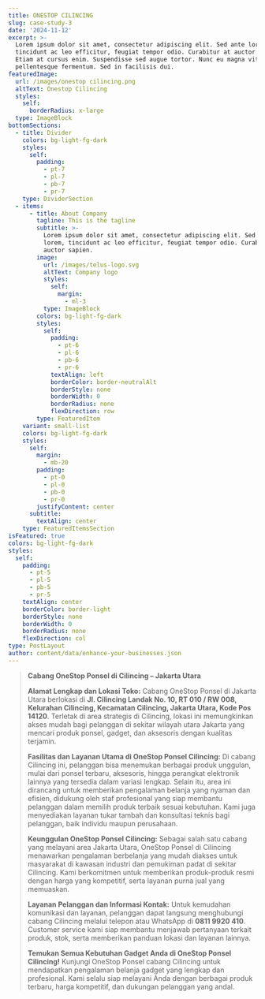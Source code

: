 ```yaml
---
title: ONESTOP CILINCING
slug: case-study-3
date: '2024-11-12'
excerpt: >-
  Lorem ipsum dolor sit amet, consectetur adipiscing elit. Sed ante lorem,
  tincidunt ac leo efficitur, feugiat tempor odio. Curabitur at auctor sapien.
  Etiam at cursus enim. Suspendisse sed augue tortor. Nunc eu magna vitae lorem
  pellentesque fermentum. Sed in facilisis dui.
featuredImage:
  url: /images/onestop cilincing.png
  altText: Onestop Cilincing
  styles:
    self:
      borderRadius: x-large
  type: ImageBlock
bottomSections:
  - title: Divider
    colors: bg-light-fg-dark
    styles:
      self:
        padding:
          - pt-7
          - pl-7
          - pb-7
          - pr-7
    type: DividerSection
  - items:
      - title: About Company
        tagline: This is the tagline
        subtitle: >-
          Lorem ipsum dolor sit amet, consectetur adipiscing elit. Sed ante
          lorem, tincidunt ac leo efficitur, feugiat tempor odio. Curabitur at
          auctor sapien.
        image:
          url: /images/telus-logo.svg
          altText: Company logo
          styles:
            self:
              margin:
                - ml-3
          type: ImageBlock
        colors: bg-light-fg-dark
        styles:
          self:
            padding:
              - pt-6
              - pl-6
              - pb-6
              - pr-6
            textAlign: left
            borderColor: border-neutralAlt
            borderStyle: none
            borderWidth: 0
            borderRadius: none
            flexDirection: row
        type: FeaturedItem
    variant: small-list
    colors: bg-light-fg-dark
    styles:
      self:
        margin:
          - mb-20
        padding:
          - pt-0
          - pl-0
          - pb-0
          - pr-0
        justifyContent: center
      subtitle:
        textAlign: center
    type: FeaturedItemsSection
isFeatured: true
colors: bg-light-fg-dark
styles:
  self:
    padding:
      - pt-5
      - pl-5
      - pb-5
      - pr-5
    textAlign: center
    borderColor: border-light
    borderStyle: none
    borderWidth: 0
    borderRadius: none
    flexDirection: col
type: PostLayout
author: content/data/enhance-your-businesses.json
---
```

> **Cabang OneStop Ponsel di Cilincing – Jakarta Utara**
>
> **Alamat Lengkap dan Lokasi Toko:**
> Cabang OneStop Ponsel di Jakarta Utara berlokasi di **Jl. Cilincing Landak No. 10, RT 010 / RW 008, Kelurahan Cilincing, Kecamatan Cilincing, Jakarta Utara, Kode Pos 14120**. Terletak di area strategis di Cilincing, lokasi ini memungkinkan akses mudah bagi pelanggan di sekitar wilayah utara Jakarta yang mencari produk ponsel, gadget, dan aksesoris dengan kualitas terjamin.
>
> **Fasilitas dan Layanan Utama di OneStop Ponsel Cilincing:**
> Di cabang Cilincing ini, pelanggan bisa menemukan berbagai produk unggulan, mulai dari ponsel terbaru, aksesoris, hingga perangkat elektronik lainnya yang tersedia dalam variasi lengkap. Selain itu, area ini dirancang untuk memberikan pengalaman belanja yang nyaman dan efisien, didukung oleh staf profesional yang siap membantu pelanggan dalam memilih produk terbaik sesuai kebutuhan. Kami juga menyediakan layanan tukar tambah dan konsultasi teknis bagi pelanggan, baik individu maupun perusahaan.
>
> **Keunggulan OneStop Ponsel Cilincing:**
> Sebagai salah satu cabang yang melayani area Jakarta Utara, OneStop Ponsel di Cilincing menawarkan pengalaman berbelanja yang mudah diakses untuk masyarakat di kawasan industri dan pemukiman padat di sekitar Cilincing. Kami berkomitmen untuk memberikan produk-produk resmi dengan harga yang kompetitif, serta layanan purna jual yang memuaskan.
>
> **Layanan Pelanggan dan Informasi Kontak:**
> Untuk kemudahan komunikasi dan layanan, pelanggan dapat langsung menghubungi cabang Cilincing melalui telepon atau WhatsApp di **0811 9920 410**. Customer service kami siap membantu menjawab pertanyaan terkait produk, stok, serta memberikan panduan lokasi dan layanan lainnya.
>
> **Temukan Semua Kebutuhan Gadget Anda di OneStop Ponsel Cilincing!**
> Kunjungi OneStop Ponsel cabang Cilincing untuk mendapatkan pengalaman belanja gadget yang lengkap dan profesional. Kami selalu siap melayani Anda dengan berbagai produk terbaru, harga kompetitif, dan dukungan pelanggan yang andal.
>
>
>
>

